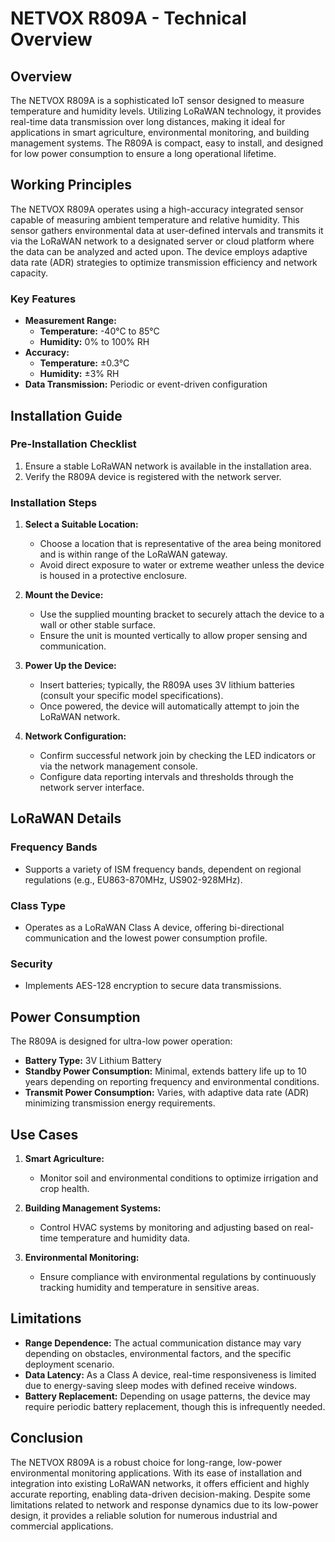 # NETVOX R809A - Technical Overview

## Overview

The NETVOX R809A is a sophisticated IoT sensor designed to measure temperature and humidity levels. Utilizing LoRaWAN technology, it provides real-time data transmission over long distances, making it ideal for applications in smart agriculture, environmental monitoring, and building management systems. The R809A is compact, easy to install, and designed for low power consumption to ensure a long operational lifetime.

## Working Principles

The NETVOX R809A operates using a high-accuracy integrated sensor capable of measuring ambient temperature and relative humidity. This sensor gathers environmental data at user-defined intervals and transmits it via the LoRaWAN network to a designated server or cloud platform where the data can be analyzed and acted upon. The device employs adaptive data rate (ADR) strategies to optimize transmission efficiency and network capacity.

### Key Features
- **Measurement Range:** 
  - **Temperature:** -40°C to 85°C
  - **Humidity:** 0% to 100% RH
- **Accuracy:** 
  - **Temperature:** ±0.3°C
  - **Humidity:** ±3% RH
- **Data Transmission:** Periodic or event-driven configuration

## Installation Guide

### Pre-Installation Checklist
1. Ensure a stable LoRaWAN network is available in the installation area.
2. Verify the R809A device is registered with the network server.

### Installation Steps
1. **Select a Suitable Location:**
   - Choose a location that is representative of the area being monitored and is within range of the LoRaWAN gateway.
   - Avoid direct exposure to water or extreme weather unless the device is housed in a protective enclosure.
   
2. **Mount the Device:**
   - Use the supplied mounting bracket to securely attach the device to a wall or other stable surface.
   - Ensure the unit is mounted vertically to allow proper sensing and communication.

3. **Power Up the Device:**
   - Insert batteries; typically, the R809A uses 3V lithium batteries (consult your specific model specifications).
   - Once powered, the device will automatically attempt to join the LoRaWAN network.

4. **Network Configuration:**
   - Confirm successful network join by checking the LED indicators or via the network management console.
   - Configure data reporting intervals and thresholds through the network server interface.

## LoRaWAN Details

### Frequency Bands
- Supports a variety of ISM frequency bands, dependent on regional regulations (e.g., EU863-870MHz, US902-928MHz).

### Class Type
- Operates as a LoRaWAN Class A device, offering bi-directional communication and the lowest power consumption profile.

### Security
- Implements AES-128 encryption to secure data transmissions.

## Power Consumption

The R809A is designed for ultra-low power operation:

- **Battery Type:** 3V Lithium Battery
- **Standby Power Consumption:** Minimal, extends battery life up to 10 years depending on reporting frequency and environmental conditions.
- **Transmit Power Consumption:** Varies, with adaptive data rate (ADR) minimizing transmission energy requirements.

## Use Cases

1. **Smart Agriculture:**
   - Monitor soil and environmental conditions to optimize irrigation and crop health.

2. **Building Management Systems:**
   - Control HVAC systems by monitoring and adjusting based on real-time temperature and humidity data.

3. **Environmental Monitoring:**
   - Ensure compliance with environmental regulations by continuously tracking humidity and temperature in sensitive areas.

## Limitations

- **Range Dependence:** The actual communication distance may vary depending on obstacles, environmental factors, and the specific deployment scenario.
- **Data Latency:** As a Class A device, real-time responsiveness is limited due to energy-saving sleep modes with defined receive windows.
- **Battery Replacement:** Depending on usage patterns, the device may require periodic battery replacement, though this is infrequently needed.

## Conclusion

The NETVOX R809A is a robust choice for long-range, low-power environmental monitoring applications. With its ease of installation and integration into existing LoRaWAN networks, it offers efficient and highly accurate reporting, enabling data-driven decision-making. Despite some limitations related to network and response dynamics due to its low-power design, it provides a reliable solution for numerous industrial and commercial applications.